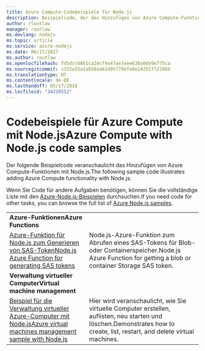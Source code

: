 ```yaml
---
title: Azure Compute-Codebeispiele für Node.js
description: Beispielcode, der das Hinzufügen von Azure Compute-Funktionen mit Node.js veranschaulicht
author: rloutlaw
manager: routlaw
ms.devlang: nodejs
ms.topic: article
ms.service: azure-nodejs
ms.date: 06/17/2017
ms.author: routlaw
ms.openlocfilehash: fd5dcc6861ca24cf9a47ae7eee638a0de9e775ca
ms.sourcegitcommit: c332a32a1a850aa62405776bfe0e14251f722888
ms.translationtype: HT
ms.contentlocale: de-DE
ms.lasthandoff: 05/17/2018
ms.locfileid: "34220552"
---
```

# <a name="azure-compute-with-nodejs-code-samples"></a><span data-ttu-id="25b31-103">Codebeispiele für Azure Compute mit Node.js</span><span class="sxs-lookup"><span data-stu-id="25b31-103">Azure Compute with Node.js code samples</span></span>

<span data-ttu-id="25b31-104">Der folgende Beispielcode veranschaulicht das Hinzufügen von Azure Compute-Funktionen mit Node.js.</span><span class="sxs-lookup"><span data-stu-id="25b31-104">The following sample code illustrates adding Azure Compute functionality with Node.js.</span></span>

<span data-ttu-id="25b31-105">Wenn Sie Code für andere Aufgaben benötigen, können Sie die vollständige Liste mit den [Azure-Node.js-Beispielen](https://azure.microsoft.com/resources/samples/?term=nodejs) durchsuchen.</span><span class="sxs-lookup"><span data-stu-id="25b31-105">If you need code for other tasks, you can browse the full list of [Azure Node.js samples](https://azure.microsoft.com/resources/samples/?term=nodejs).</span></span>

| | |
|---|---|
| <span data-ttu-id="25b31-106">**Azure-Funktionen**</span><span class="sxs-lookup"><span data-stu-id="25b31-106">**Azure Functions**</span></span> ||
| [<span data-ttu-id="25b31-107">Azure-Funktion für Node.js zum Generieren von SAS-Token</span><span class="sxs-lookup"><span data-stu-id="25b31-107">Node.js Azure Function for generating SAS tokens</span></span>](https://azure.microsoft.com/resources/samples/functions-node-sas-token/) | <span data-ttu-id="25b31-108">Node.js-Azure-Funktion zum Abrufen eines SAS-Tokens für Blob- oder Containerspeicher.</span><span class="sxs-lookup"><span data-stu-id="25b31-108">Node.js Azure Function for getting a blob or container Storage SAS token.</span></span> |
| <span data-ttu-id="25b31-109">**Verwaltung virtueller Computer**</span><span class="sxs-lookup"><span data-stu-id="25b31-109">**Virtual machine management**</span></span> ||
| [<span data-ttu-id="25b31-110">Beispiel für die Verwaltung virtueller Azure-Computer mit Node.js</span><span class="sxs-lookup"><span data-stu-id="25b31-110">Azure virtual machines management sample with Node.js</span></span>](https://github.com/Azure-Samples/compute-node-manage-vm) | <span data-ttu-id="25b31-111">Hier wird veranschaulicht, wie Sie virtuelle Computer erstellen, auflisten, neu starten und löschen.</span><span class="sxs-lookup"><span data-stu-id="25b31-111">Demonstrates how to create, list, restart, and delete virtual machines.</span></span> |